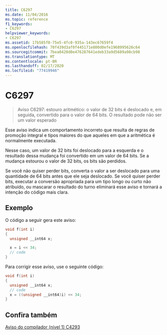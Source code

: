 ```yaml
---
title: C6297
ms.date: 11/04/2016
ms.topic: reference
f1_keywords:
- C6297
helpviewer_keywords:
- C6297
ms.assetid: 17b585f0-75e5-4fc0-935a-143ec67659f4
ms.openlocfilehash: 70f439d3af0f445171e800d0efe1968995626c64
ms.sourcegitcommit: 7bea0420d0e476287641edeb33a9d5689a98cb98
ms.translationtype: MT
ms.contentlocale: pt-BR
ms.lasthandoff: 02/17/2020
ms.locfileid: "77419946"
---
```

# <a name="c6297"></a>C6297

> Aviso C6297: estouro aritmético: o valor de 32 bits é deslocado e, em seguida, convertido para o valor de 64 bits. O resultado pode não ser um valor esperado

Esse aviso indica um comportamento incorreto que resulta de regras de promoção integral e tipos maiores do que aqueles em que a aritmética é normalmente executada.

Nesse caso, um valor de 32 bits foi deslocado para a esquerda e o resultado dessa mudança foi convertido em um valor de 64 bits. Se a mudança estourou o valor de 32 bits, os bits são perdidos.

Se você não quiser perder bits, converta o valor a ser deslocado para uma quantidade de 64 bits antes que ele seja deslocado. Se você quiser perder bits, executar a conversão apropriada para um tipo longo ou curto não atribuído, ou mascarar o resultado do turno eliminará esse aviso e tornará a intenção do código mais clara.

## <a name="example"></a>Exemplo

O código a seguir gera este aviso:

```cpp
void f(int i)
{
  unsigned __int64 x;

  x = i << 34;
  // code
}
```

Para corrigir esse aviso, use o seguinte código:

```cpp
void f(int i)
{
  unsigned __int64 x;
  // code
  x = ((unsigned __int64)i) << 34;
}
```

## <a name="see-also"></a>Confira também

[Aviso do compilador (nível 1) C4293](/cpp/error-messages/compiler-warnings/compiler-warning-level-1-c4293)
